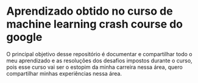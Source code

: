 # Aprendizado obtido no curso de machine learning crash course do google

O principal objetivo desse repositório é documentar e compartilhar todo o meu aprendizado e as resoluções dos desafios impostos durante o curso, pois esse curso vai ser o estopim da minha carreira nessa área, quero compartilhar minhas experiências nessa área.
